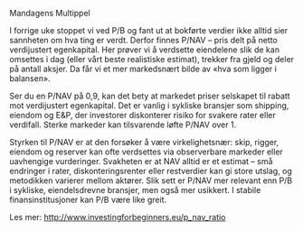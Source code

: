 Mandagens Multippel

I forrige uke stoppet vi ved P/B og fant ut at bokførte verdier ikke alltid sier sannheten om hva ting er verdt. Derfor finnes P/NAV – pris delt på netto verdijustert egenkapital. Her prøver vi å verdsette eiendelene slik de kan omsettes i dag (eller vårt beste realistiske estimat), trekker fra gjeld og deler på antall aksjer. Da får vi et mer markedsnært bilde av «hva som ligger i balansen».

Ser du en P/NAV på 0,9, kan det bety at markedet priser selskapet til rabatt mot verdijustert egenkapital. Det er vanlig i sykliske bransjer som shipping, eiendom og E&P, der investorer diskonterer risiko for svakere rater eller verdifall. Sterke markeder kan tilsvarende løfte P/NAV over 1.

Styrken til P/NAV er at den forsøker å være virkelighetsnær: skip, rigger, eiendom og reserver kan ofte verdsettes via observerbare markeder eller uavhengige vurderinger. Svakheten er at NAV alltid er et estimat – små endringer i rater, diskonteringsrenter eller restverdier kan gi store utslag, og metodikken varierer mellom aktører. Slik sett er P/NAV mer relevant enn P/B i sykliske, eiendelsdrevne bransjer, men også mer usikkert. I stabile finansinstitusjoner kan P/B være like greit.

Les mer: http://www.investingforbeginners.eu/p_nav_ratio
